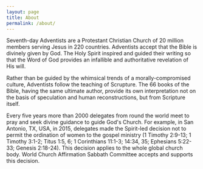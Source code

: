 ```yaml
---
layout: page
title: About
permalink: /about/
---
```


Seventh-day Adventists are a Protestant Christian Church of 20 million members serving Jesus in 220 countries. Adventists accept that the Bible is divinely given by God. The Holy Spirit inspired and guided their writing so that the Word of God provides an infallible and authoritative revelation of His will.

Rather than be guided by the whimsical trends of a morally-compromised culture, Adventists follow the teaching of Scrupture. The 66 books of the Bible, having the same ultimate author, provide its own interpretation not on the basis of speculation and human reconstructions, but from Scripture itself.

Every five years more than 2000 delegates from round the world meet to pray and seek divine guidance to guide God's Church. For example, in San Antonio, TX, USA, in 2015, delegates made the Spirit-led decision not to permit the ordination of women to the gospel ministry (1 Timothy 2:9-13; 1 Timothy 3:1-2; Titus 1:5, 6; 1 Corinthians 11:1-3; 14:34, 35; Ephesians 5:22-33; Genesis 2:18-24). This decision applies to the whole global church body. World Church Affirmation Sabbath Committee accepts and supports this decision.
